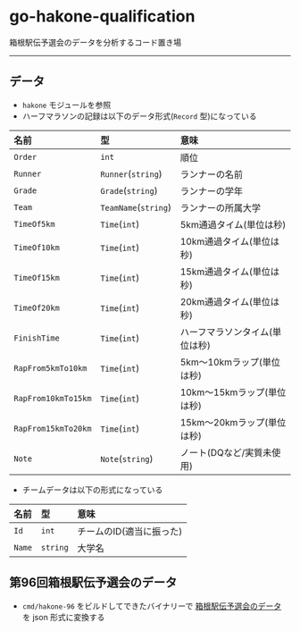# go-hakone-qualification

箱根駅伝予選会のデータを分析するコード置き場

---

データ
---

* `hakone` モジュールを参照
* ハーフマラソンの記録は以下のデータ形式(`Record` 型)になっている

名前|型|意味
:---|:---|:---
`Order`|`int`|順位
`Runner`|`Runner`(`string`)|ランナーの名前
`Grade`|`Grade`(`string`)|ランナーの学年
`Team`|`TeamName`(`string`)|ランナーの所属大学
`TimeOf5km`|`Time`(`int`)|5km通過タイム(単位は秒)
`TimeOf10km`|`Time`(`int`)|10km通過タイム(単位は秒)
`TimeOf15km`|`Time`(`int`)|15km通過タイム(単位は秒)
`TimeOf20km`|`Time`(`int`)|20km通過タイム(単位は秒)
`FinishTime`|`Time`(`int`)|ハーフマラソンタイム(単位は秒)
`RapFrom5kmTo10km`|`Time`(`int`)|5km〜10kmラップ(単位は秒)
`RapFrom10kmTo15km`|`Time`(`int`)|10km〜15kmラップ(単位は秒)
`RapFrom15kmTo20km`|`Time`(`int`)|15km〜20kmラップ(単位は秒)
`Note`|`Note`(`string`)|ノート(DQなど/実質未使用)

* チームデータは以下の形式になっている

名前|型|意味
:---|:---|:---
`Id`|`int`|チームのID(適当に振った)
`Name`|`string`|大学名

第96回箱根駅伝予選会のデータ
---

* `cmd/hakone-96` をビルドしてできたバイナリーで [箱根駅伝予選会のデータ](http://www.kgrr.org/event/2019/kgrr/96yosenkai/kojin%20teisei.pdf) を json 形式に変換する
